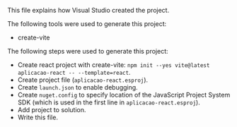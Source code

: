 This file explains how Visual Studio created the project.

The following tools were used to generate this project:
- create-vite

The following steps were used to generate this project:
- Create react project with create-vite: `npm init --yes vite@latest aplicacao-react -- --template=react`.
- Create project file (`aplicacao-react.esproj`).
- Create `launch.json` to enable debugging.
- Create `nuget.config` to specify location of the JavaScript Project System SDK (which is used in the first line in `aplicacao-react.esproj`).
- Add project to solution.
- Write this file.
